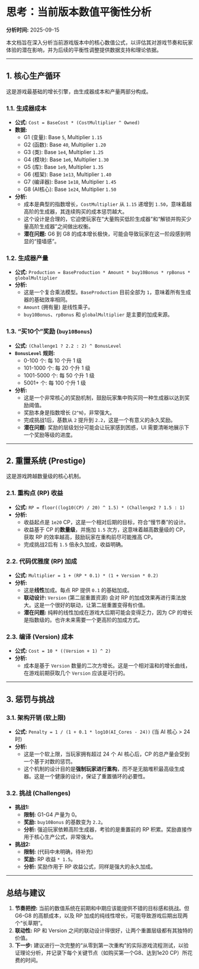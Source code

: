 # 思考：当前版本数值平衡性分析

**分析时间:** 2025-09-15

本文档旨在深入分析当前游戏版本中的核心数值公式，以评估其对游戏节奏和玩家体验的潜在影响，并为后续的平衡性调整提供数据支持和理论依据。

---

## 1. 核心生产循环

这是游戏最基础的增长引擎，由生成器成本和产量两部分构成。

### 1.1. 生成器成本

- **公式:** `Cost = BaseCost * (CostMultiplier ^ Owned)`
- **数据:**
  - G1 (变量): Base `5`, Multiplier `1.15`
  - G2 (函数): Base `40`, Multiplier `1.20`
  - G3 (类): Base `1e4`, Multiplier `1.25`
  - G4 (模块): Base `1e6`, Multiplier `1.30`
  - G5 (库): Base `1e9`, Multiplier `1.35`
  - G6 (框架): Base `1e13`, Multiplier `1.40`
  - G7 (编译器): Base `1e18`, Multiplier `1.45`
  - G8 (AI核心): Base `1e24`, Multiplier `1.50`
- **分析:**
  - 成本是典型的指数增长，`CostMultiplier` 从 `1.15` 递增到 `1.50`，意味着越高阶的生成器，其连续购买的成本惩罚越大。
  - 这个设计是合理的，它迫使玩家在“大量购买低阶生成器”和“解锁并购买少量高阶生成器”之间做出权衡。
  - **潜在问题:** G6 到 G8 的成本增长极快，可能会导致玩家在这一阶段感到明显的“撞墙感”。

### 1.2. 生成器产量

- **公式:** `Production = BaseProduction * Amount * buy10Bonus * rpBonus * globalMultiplier`
- **分析:**
  - 这是一个复合乘法模型。`BaseProduction` 目前全部为 `1`，意味着所有生成器的基础效率相同。
  - `Amount` (拥有量) 是线性乘子。
  - `buy10Bonus`、`rpBonus` 和 `globalMultiplier` 是主要的加成来源。

### 1.3. “买10个”奖励 (`buy10Bonus`)

- **公式:** `(Challenge1 ? 2.2 : 2) ^ BonusLevel`
- **`BonusLevel` 规则:**
  - 0-100 个: 每 10 个升 1 级
  - 101-1000 个: 每 20 个升 1 级
  - 1001-5000 个: 每 50 个升 1 级
  - 5001+ 个: 每 100 个升 1 级
- **分析:**
  - 这是一个非常核心的奖励机制，鼓励玩家集中购买同一种生成器以达到奖励阈值。
  - 奖励本身是指数增长 (`2^N`)，非常强大。
  - 完成挑战1后，基数从 `2` 提升到 `2.2`，这是一个有意义的永久奖励。
  - **潜在问题:** 奖励的层级划分可能会让玩家感到困惑，UI 需要清晰地展示下一个奖励等级的进度。

---

## 2. 重置系统 (Prestige)

这是游戏跨越数量级的核心机制。

### 2.1. 重构点 (RP) 收益

- **公式:** `RP = floor((log10(CP) / 20) ^ 1.5) * (Challenge2 ? 1.5 : 1)`
- **分析:**
  - 收益起点是 `1e20` CP，这是一个相对后期的目标，符合“慢节奏”的设计。
  - 收益基于 CP 的**数量级**，并施加 `1.5` 次方，这意味着越高数量级的 CP，获取 RP 的效率越高，鼓励玩家在重构前尽可能推高 CP。
  - 完成挑战2后有 `1.5` 倍永久加成，收益明确。

### 2.2. 代码优雅度 (RP) 加成

- **公式:** `Multiplier = 1 + (RP * 0.1) * (1 + Version * 0.2)`
- **分析:**
  - 这是**线性**加成。每点 RP 提供 `0.1` 的基础加成。
  - **联动设计:** `Version` (第二层重置资源) 会对 RP 的加成效果再进行乘法放大。这是一个很好的联动，让第二层重置变得有价值。
  - **潜在问题:** 纯粹的线性加成在游戏大后期可能会变得乏力，因为 CP 的增长是指数级的。也许未来需要一个更高阶的加成方式。

### 2.3. 编译 (Version) 成本

- **公式:** `Cost = 10 * ((Version + 1) ^ 2)`
- **分析:**
  - 成本是基于 `Version` 数量的二次方增长。这是一个相对温和的增长曲线，在游戏前期获取几个 `Version` 应该是可行的。

---

## 3. 惩罚与挑战

### 3.1. 架构开销 (软上限)

- **公式:** `Penalty = 1 / (1 + 0.1 * log10(AI_Cores - 24))` (当 AI 核心 > 24 时)
- **分析:**
  - 这是一个软上限，当玩家拥有超过 24 个 AI 核心后，CP 的总产量会受到一个基于对数的惩罚。
  - 这个机制的设计目的是**强制玩家进行重构**，而不是无脑堆积最高级生成器。这是一个健康的设计，保证了重置循环的必要性。

### 3.2. 挑战 (Challenges)

- **挑战1:**
  - **限制:** G1-G4 产量为 0。
  - **奖励:** `buy10Bonus` 的基数变为 `2.2`。
  - **分析:** 强迫玩家依赖高阶生成器，考验的是重置前的 RP 积累。奖励直接作用于核心生产公式，非常强大。
- **挑战2:**
  - **限制:** (代码中未明确，待补充)
  - **奖励:** RP 收益 `* 1.5`。
  - **分析:** 奖励作用于 RP 收益公式，同样是强大的永久加成。

---

## 总结与建议

1.  **节奏把控:** 当前的数值系统在前期和中期应该能提供不错的目标感和挑战。但 G6-G8 的高额成本，以及 RP 加成的纯线性增长，可能导致游戏后期出现两个“长草期”。
2.  **联动性:** RP 和 Version 之间的联动设计得很好，让两个重置层级都有其独特的价值。
3.  **下一步:** 建议进行一次完整的“从零到第一次重构”的实际游戏流程测试，以验证理论分析，并记录下每个关键节点（如购买第一个G8、达到1e20 CP）所花费的时间。
